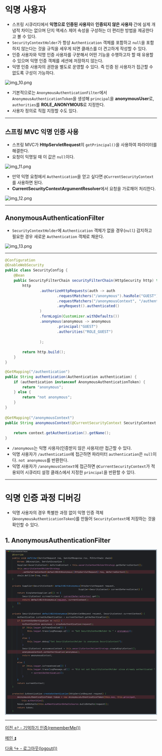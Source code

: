 # 익명 사용자

- 스프링 시큐리티에서 **익명으로 인증된 사용자**와 **인증되지 않은 사용자** 간에 실제 개념적 차이는 없으며 단지 액세스 제어 속성을 구성하는 더 편리한 방법을 제공한다고 볼 수 있다.
- `SecurityContextHolder`가 항상 `Authentication` 객체를 포함하고 `null`을 포함하지 않는다는 것을 규칙을 세우게 되면 클래스를 더 견고하게 작성할 수 있다.
- 인증 사용자와 익명 인증 사용자를 구분해서 어떤 기능을 수행하고자 할 때 유용할 수 있으며 익명 인증 객체를 세션에 저장하지 않는다.
- 익명 인증 사용자의 권한을 별도로 운영할 수 있다. 즉 인증 된 사용자가 접근할 수 없도록 구성이 가능하다.

![img_10.png](image/img_10.png)

- 기본적으로는 `AnonymousAuthenticationFilter`에서 `AnonymousAuthenticationToken`을 생성해 `principal`을 **anonymousUser**로, `authorities`를 **ROLE_ANONYMOUS**로 지정한다.
- 사용자 정의로 직접 지정할 수도 있다.

---

## 스프링 MVC 익명 인증 사용

- 스프링 MVC가 **HttpServletRequest**의 `getPrincipal()`을 사용하여 파라미터를 해결한다.
- 요청이 익명일 때 이 값은 `null`이다.

![img_11.png](image/img_11.png)

- 만약 익명 요청에서 `Authentication`을 얻고 싶다면 `@CurrentSecurityContext`를 사용하면 된다.
- **CurrentSecurityContextArgumentResolver**에서 요청을 가로채어 처리한다.

![img_12.png](image/img_12.png)

---

## AnonymousAuthenticationFilter
- `SecurityContextHolder`에 `Authentication` 객체가 없을 경우(`null`) 감지하고 필요한 경우 새로운 `Authentication` 객체로 채운다.

![img_13.png](image/img_13.png)

---

```java
@Configuration
@EnableWebSecurity
public class SecurityConfig {
    @Bean
    public SecurityFilterChain securityFilterChain(HttpSecurity http) throws Exception {
        http
                .authorizeHttpRequests(auth -> auth
                        .requestMatchers("/anonymous").hasRole("GUEST")
                        .requestMatchers("/anonymousContext", "/authentication").permitAll()
                        .anyRequest().authenticated()
                )
                .formLogin(Customizer.withDefaults())
                .anonymous(anonymous -> anonymous
                        .principal("GUEST")
                        .authorities("ROLE_GUEST")

                );

        return http.build();
    }
}
```
```java
@GetMapping("/authentication")
public String authentication(Authentication authentication) {
    if (authentication instanceof AnonymousAuthenticationToken) {
        return "anonymous";
    } else {
        return "not anonymous";
    }
}

@GetMapping("/anonymousContext")
public String anonymousContext(@CurrentSecurityContext SecurityContext context) {

    return context.getAuthentication().getName();
}
```
- `/anonymous`는 익명 사용자(인증받지 않은 사용자)만 접근할 수 있다.
- 익명 사용자가 `/authentication`에 접근하면 파라미터 `authentication`은 `null`이다. `not anonymous`를 반환한다.
- 익명 사용자가 `/anonymousContext`에 접근하면 `@CurrentSecurityContext`가 적용되어 시큐리티 설정 클래스에서 지정한 `principal`을 반환할 수 있다.

---

# 익명 인증 과정 디버깅

- 익명 사용자의 경우 특별한 과정 없이 익명 인증 객체(`AnonymousAuthenticationToken`)를 만들어 `SecurityContext`에
저장하는 것을 확인할 수 있다.

## 1. AnonymousAuthenticationFilter

![img_25.png](image_1/img_25.png)

---

[이전 ↩️ - 기억하기 인증(rememberMe())](https://github.com/genesis12345678/TIL/blob/main/Spring/security/security/AuthenticationProcess/RememberMe.md)

[메인 ⏫](https://github.com/genesis12345678/TIL/blob/main/Spring/security/security/main.md)

[다음 ↪️ - 로그아웃(logout())](https://github.com/genesis12345678/TIL/blob/main/Spring/security/security/AuthenticationProcess/Logout.md)
